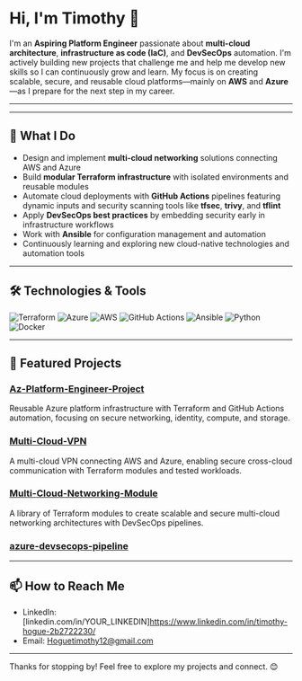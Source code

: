 # Hi, I'm Timothy 👋

I'm an **Aspiring Platform Engineer** passionate about **multi-cloud architecture**, **infrastructure as code (IaC)**, and **DevSecOps** automation. I'm actively building new projects that challenge me and help me develop new skills so I can continuously grow and learn. My focus is on creating scalable, secure, and reusable cloud platforms—mainly on **AWS** and **Azure**—as I prepare for the next step in my career.

---


---

## 🚀 What I Do

- Design and implement **multi-cloud networking** solutions connecting AWS and Azure
- Build **modular Terraform infrastructure** with isolated environments and reusable modules
- Automate cloud deployments with **GitHub Actions** pipelines featuring dynamic inputs and security scanning tools like **tfsec**, **trivy**, and **tflint**
- Apply **DevSecOps best practices** by embedding security early in infrastructure workflows
- Work with **Ansible** for configuration management and automation
- Continuously learning and exploring new cloud-native technologies and automation tools

---

## 🛠️ Technologies & Tools

![Terraform](https://img.shields.io/badge/Terraform-623CE4?style=for-the-badge&logo=terraform&logoColor=white)
![Azure](https://img.shields.io/badge/Azure-0089D6?style=for-the-badge&logo=microsoft-azure&logoColor=white)
![AWS](https://img.shields.io/badge/AWS-232F3E?style=for-the-badge&logo=amazon-aws&logoColor=white)
![GitHub Actions](https://img.shields.io/badge/GitHub%20Actions-2088FF?style=for-the-badge&logo=githubactions&logoColor=white)
![Ansible](https://img.shields.io/badge/Ansible-EE0000?style=for-the-badge&logo=ansible&logoColor=white)
![Python](https://img.shields.io/badge/Python-3776AB?style=for-the-badge&logo=python&logoColor=white)
![Docker](https://img.shields.io/badge/Docker-2496ED?style=for-the-badge&logo=docker&logoColor=white)

---

## 📂 Featured Projects

### [Az-Platform-Engineer-Project](https://github.com/thogue12/Az-Platform-Engineer-Project) 
Reusable Azure platform infrastructure with Terraform and GitHub Actions automation, focusing on secure networking, identity, compute, and storage.

### [Multi-Cloud-VPN](https://github.com/thogue12/Multi-CloudVPN)  
A multi-cloud VPN connecting AWS and Azure, enabling secure cross-cloud communication with Terraform modules and tested workloads.

### [Multi-Cloud-Networking-Module](https://github.com/thogue12/Multi-Cloud-Networking-Module)  
A library of Terraform modules to create scalable and secure multi-cloud networking architectures with DevSecOps pipelines.

### [azure-devsecops-pipeline](https://github.com/thogue12/azure-devsecops-pipeline/tree/testing/terraform)

---

## 📫 How to Reach Me

- LinkedIn: [linkedin.com/in/YOUR_LINKEDIN]https://www.linkedin.com/in/timothy-hogue-2b2722230/
- Email: Hoguetimothy12@gmail.com

---

Thanks for stopping by! Feel free to explore my projects and connect. 😊

